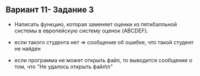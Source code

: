 ## Вариант 11- Задание 3

* Написать функцию, которая заменяет оценки из пятибалльной системы в европейскую систему оценок (ABCDEF).

* если такого студента нет  => сообщение об ошибке, что такой студент не найден
* если программа не может открыть файл, то выводится сообщение о том, что "Не удалось открыть файл\n"



